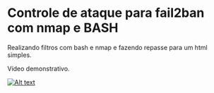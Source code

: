 # Controle de ataque para fail2ban com nmap e BASH

Realizando filtros com bash e nmap e fazendo repasse para um html simples.

Vídeo demonstrativo.

[![Alt text](https://img.youtube.com/vi/gioQUPEw2uk/0.jpg)](https://www.youtube.com/watch?v=gioQUPEw2uk)
